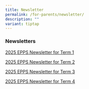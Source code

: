 ```yaml
---
title: Newsletter
permalink: /for-parents/newsletter/
description: ""
variant: tiptap
---
```

<h3>Newsletters</h3>
<p><a href="/files/2025_EPPS_Newsletter_for_Term_1.pdf" rel="noopener nofollow" target="_blank">2025 EPPS Newsletter for Term 1</a>
</p>
<p><a href="/files/2025_EPPS_Newsletter_for_Term_2.pdf" rel="noopener nofollow" target="_blank">2025 EPPS Newsletter for Term 2</a>
</p>
<p><a href="/files/2025_EPPS_Newsletter_for_Term_3.pdf" rel="noopener nofollow" target="_blank">2025 EPPS Newsletter for Term 3</a>
</p>
<p><a href="/files/2025_EPPS_Newsletter_for_Term_4.pdf" rel="noopener nofollow" target="_blank">2025 EPPS Newsletter for Term 4</a>
</p>